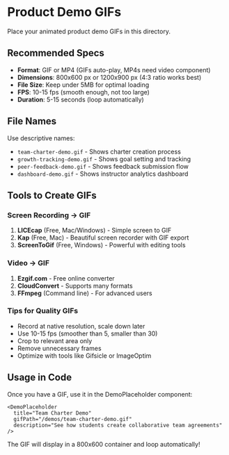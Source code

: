 # Product Demo GIFs

Place your animated product demo GIFs in this directory.

## Recommended Specs

- **Format**: GIF or MP4 (GIFs auto-play, MP4s need video component)
- **Dimensions**: 800x600 px or 1200x900 px (4:3 ratio works best)
- **File Size**: Keep under 5MB for optimal loading
- **FPS**: 10-15 fps (smooth enough, not too large)
- **Duration**: 5-15 seconds (loop automatically)

## File Names

Use descriptive names:
- `team-charter-demo.gif` - Shows charter creation process
- `growth-tracking-demo.gif` - Shows goal setting and tracking
- `peer-feedback-demo.gif` - Shows feedback submission flow
- `dashboard-demo.gif` - Shows instructor analytics dashboard

## Tools to Create GIFs

### Screen Recording → GIF
1. **LICEcap** (Free, Mac/Windows) - Simple screen to GIF
2. **Kap** (Free, Mac) - Beautiful screen recorder with GIF export
3. **ScreenToGif** (Free, Windows) - Powerful with editing tools

### Video → GIF
1. **Ezgif.com** - Free online converter
2. **CloudConvert** - Supports many formats
3. **FFmpeg** (Command line) - For advanced users

### Tips for Quality GIFs
- Record at native resolution, scale down later
- Use 10-15 fps (smoother than 5, smaller than 30)
- Crop to relevant area only
- Remove unnecessary frames
- Optimize with tools like Gifsicle or ImageOptim

## Usage in Code

Once you have a GIF, use it in the DemoPlaceholder component:

```tsx
<DemoPlaceholder
  title="Team Charter Demo"
  gifPath="/demos/team-charter-demo.gif"
  description="See how students create collaborative team agreements"
/>
```

The GIF will display in a 800x600 container and loop automatically!
